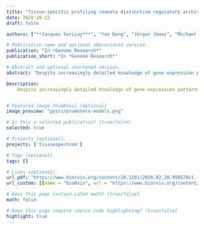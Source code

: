 ```yaml
---
title: "Tissue-specific profiling reveals distinctive regulatory architectures for ubiquitous, germline and somatic genes"
date: 2020-10-22
draft: false

authors: ["**Jacques Serizay***", "Yan Dong", "Jürgen Jänes", "Michael Chesney", "Chiara Cerrato", "Julie Ahringer"]

# Publication name and optional abbreviated version.
publication: "In *Genome Research*"
publication_short: "In *Genome Research*"

# Abstract and optional shortened version.
abstract: "Despite increasingly detailed knowledge of gene expression patterns, the regulatory architectures that drive them are not well understood. To address this, we compared transcriptional and regulatory element activities across five adult tissues of C. elegans, covering ∼90% of cells, and defined regulatory grammars associated with ubiquitous, germline and somatic tissue-specific gene expression patterns. We find architectural features that distinguish two major promoter types. Germline-specific and ubiquitously-active promoters have well positioned +1 and −1 nucleosomes associated with a periodic 10-bp WW signal. Somatic tissue-specific promoters lack these features, have wider nucleosome depleted regions, and are more enriched for core promoter elements, which surprisingly differ between tissues. A 10-bp periodic WW signal is also associated with +1 nucleosomes of ubiquitous promoters in fly and zebrafish but is not detected in mouse and human. Our results demonstrate fundamental differences in regulatory architectures of germline-active and somatic tissue-specific genes and provide a key resource for future studies."

Description:
    Despite increasingly detailed knowledge of gene expression patterns, the regulatory architectures that drive them are not well understood. To address this, we compared transcriptional and regulatory element activities across five adult tissues of C. elegans, covering ∼90% of cells, and defined regulatory grammars associated with ubiquitous, germline and somatic tissue-specific gene expression patterns. We find architectural features...


# Featured image thumbnail (optional)
image_preview: "posts/promoters-models.png"

# Is this a selected publication? (true/false)
selected: true

# Projects (optional).
projects: ['tissuespechrom']

# Tags (optional).
tags: []

# Links (optional).
url_pdf: "https://www.biorxiv.org/content/10.1101/2020.02.20.958579v1.full.pdf+html"
url_custom: [{name = "bioRxiv", url = "https://www.biorxiv.org/content/10.1101/2020.02.20.958579v1.full.pdf+html"}]

# Does this page contain LaTeX math? (true/false)
math: false

# Does this page require source code highlighting? (true/false)
highlight: true
---
```


